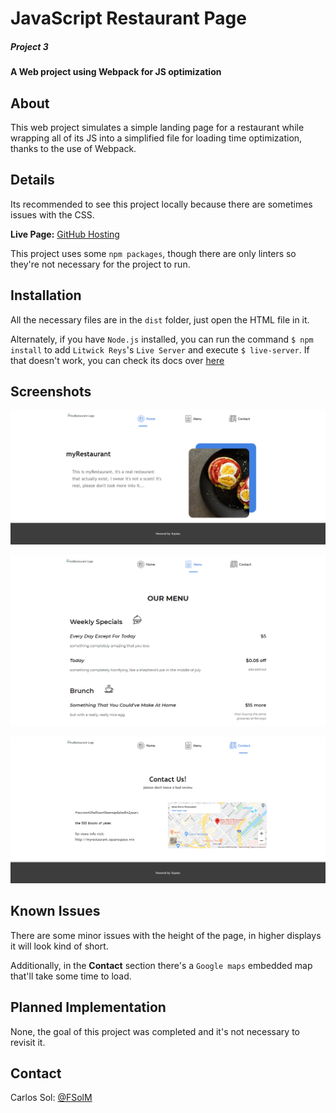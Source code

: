 # JavaScript Restaurant Page

##### Project 3

#### A Web project using Webpack for JS optimization

## About

This web project simulates a simple landing page for a restaurant while wrapping all of its JS into a simplified file for loading time optimization, thanks to the use of Webpack.

## Details

Its recommended to see this project locally because there are sometimes issues with the CSS.

**Live Page:** [GitHub Hosting](https://fsolm.github.io/JS-restaurant-page/)

This project uses some `npm packages`, though there are only linters so they're not necessary for the project to run.

## Installation

All the necessary files are in the `dist` folder, just open the HTML file in it.

Alternately, if you have `Node.js` installed, you can run the command `$ npm install` to add `Litwick Reys`'s `Live Server` and execute `$ live-server`. If that doesn't work, you can check its docs over [here](https://github.com/ritwickdey/vscode-live-server)

## Screenshots

![Screenshot 1](/screenshots/JSP3.1.png)

![Screenshot 2](/screenshots/JSP3.2.png)

![Screenshot 3](/screenshots/JSP3.3.png)

## Known Issues

There are some minor issues with the height of the page, in higher displays it will look kind of short.

Additionally, in the **Contact** section there's a `Google maps` embedded map that'll take some time to load.

## Planned Implementation

None, the goal of this project was completed and it's not necessary to revisit it.

## Contact

Carlos Sol: [@FSolM](https://github.com/FSolM)
